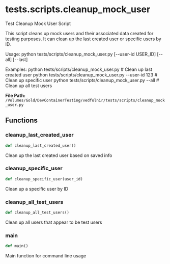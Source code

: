 # tests.scripts.cleanup_mock_user

Test Cleanup Mock User Script

This script cleans up mock users and their associated data created for testing purposes.
It can clean up the last created user or specific users by ID.

Usage:
    python tests/scripts/cleanup_mock_user.py [--user-id USER_ID] [--all] [--last]
    
Examples:
    python tests/scripts/cleanup_mock_user.py                    # Clean up last created user
    python tests/scripts/cleanup_mock_user.py --user-id 123     # Clean up specific user
    python tests/scripts/cleanup_mock_user.py --all             # Clean up all test users

**File Path:** `/Volumes/Gold/DevContainerTesting/vedfolnir/tests/scripts/cleanup_mock_user.py`

## Functions

### cleanup_last_created_user

```python
def cleanup_last_created_user()
```

Clean up the last created user based on saved info

### cleanup_specific_user

```python
def cleanup_specific_user(user_id)
```

Clean up a specific user by ID

### cleanup_all_test_users

```python
def cleanup_all_test_users()
```

Clean up all users that appear to be test users

### main

```python
def main()
```

Main function for command line usage

